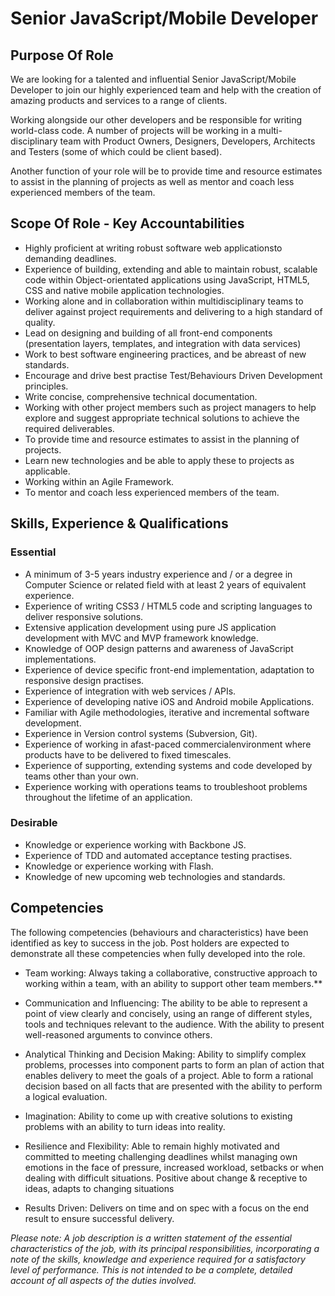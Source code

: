 # Senior JavaScript/Mobile Developer

## Purpose Of Role

We are looking for a talented and influential Senior JavaScript/Mobile Developer to join our highly experienced team and help with the creation of amazing products and services to a range of clients.

Working alongside our other developers and be responsible for writing world-class code. A number of projects will be working in a multi-disciplinary team with Product Owners, Designers, Developers, Architects and Testers (some of which could be client based).

Another function of your role will be to provide time and resource estimates to assist in the planning of projects as well as mentor and coach less experienced members of the team.



## Scope Of Role - Key Accountabilities

- Highly proficient at writing robust software web applicationsto demanding deadlines.
- Experience of building, extending and able to maintain robust, scalable code within Object-orientated applications using JavaScript, HTML5, CSS and native mobile application technologies. 
- Working alone and in collaboration within multidisciplinary teams to deliver against project requirements and delivering to a high standard of quality.
- Lead on designing and building of all front-end components (presentation layers, templates, and integration with data services) 
- Work to best software engineering practices, and be abreast of new standards.
- Encourage and drive best practise Test/Behaviours Driven Development principles. 
- Write concise, comprehensive technical documentation.
- Working with other project members such as project managers to help explore and suggest appropriate technical solutions to achieve the required deliverables.
- To provide time and resource estimates to assist in the planning of projects.
- Learn new technologies and be able to apply these to projects as applicable.
- Working within an Agile Framework.
- To mentor and coach less experienced members of the team.

## Skills, Experience & Qualifications

### Essential

- A minimum of 3-5 years industry experience and / or a degree in Computer Science or related field with at least 2 years of equivalent experience.
- Experience of writing CSS3 / HTML5 code and scripting languages to deliver responsive solutions.
- Extensive application development using pure JS application development with MVC and MVP framework knowledge.
- Knowledge of OOP design patterns and awareness of JavaScript implementations.
- Experience of device specific front-end implementation, adaptation to responsive design practises. 
- Experience of integration with web services / APIs.
- Experience of developing native iOS and Android mobile Applications.
- Familiar with Agile methodologies, iterative and incremental software development. 
- Experience in Version control systems (Subversion, Git).
- Experience of working in afast-paced commercialenvironment where products have to be delivered to fixed timescales.
- Experience of supporting, extending systems and code developed by teams other than your own.
- Experience working with operations teams to troubleshoot problems throughout the lifetime of an application.

### Desirable

- Knowledge or experience working with Backbone JS.
- Experience of TDD and automated acceptance testing practises.
- Knowledge or experience working with Flash.
- Knowledge of new upcoming web technologies and standards.



## Competencies

The following competencies (behaviours and characteristics) have been identified as key to success in the job. Post holders are expected to demonstrate all these competencies when fully developed into the role.

- Team working:
  Always taking a collaborative, constructive approach to working within a team, with an ability to support other team members.**

- Communication and Influencing:
  The ability to be able to represent a point of view clearly and concisely, using an range of different styles, tools and techniques relevant to the audience. With the ability to present well-reasoned arguments to convince others.

- Analytical Thinking and Decision Making:
Ability to simplify complex problems, processes into component parts to form an plan of action that enables delivery to meet the goals of a project. Able to form a rational decision based on all facts that are presented with the ability to perform a logical evaluation.

- Imagination:
Ability to come up with creative solutions to existing problems with an ability to turn ideas into reality.

- Resilience and Flexibility:
  Able to remain highly motivated and committed to meeting challenging deadlines whilst managing own emotions in the face of pressure, increased workload, setbacks or when dealing with difficult situations. Positive about change & receptive to ideas, adapts to changing situations

- Results Driven:
  Delivers on time and on spec with a focus on the end result to ensure successful delivery.

_Please note: A job description is a written statement of the essential characteristics of the job, with its principal responsibilities, incorporating a note of the skills, knowledge and experience required for a satisfactory level of performance. This is not intended to be a complete, detailed account of all aspects of the duties involved._
